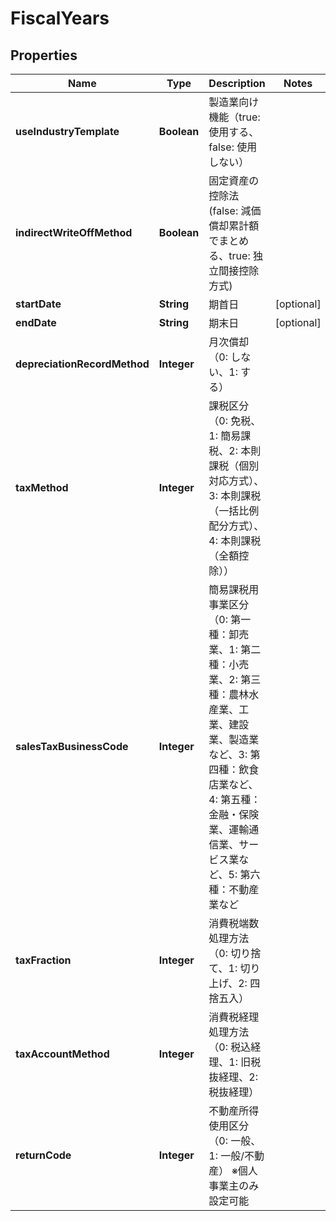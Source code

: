 

# FiscalYears

## Properties

Name | Type | Description | Notes
------------ | ------------- | ------------- | -------------
**useIndustryTemplate** | **Boolean** | 製造業向け機能（true: 使用する、false: 使用しない） | 
**indirectWriteOffMethod** | **Boolean** | 固定資産の控除法(false: 減価償却累計額でまとめる、true: 独立間接控除方式) | 
**startDate** | **String** | 期首日 |  [optional]
**endDate** | **String** | 期末日 |  [optional]
**depreciationRecordMethod** | **Integer** | 月次償却（0: しない、1: する） | 
**taxMethod** | **Integer** | 課税区分（0: 免税、1: 簡易課税、2: 本則課税（個別対応方式）、3: 本則課税（一括比例配分方式）、4: 本則課税（全額控除）） | 
**salesTaxBusinessCode** | **Integer** | 簡易課税用事業区分（0: 第一種：卸売業、1: 第二種：小売業、2: 第三種：農林水産業、工業、建設業、製造業など、3: 第四種：飲食店業など、4: 第五種：金融・保険業、運輸通信業、サービス業など、5: 第六種：不動産業など | 
**taxFraction** | **Integer** | 消費税端数処理方法（0: 切り捨て、1: 切り上げ、2: 四捨五入） | 
**taxAccountMethod** | **Integer** | 消費税経理処理方法（0: 税込経理、1: 旧税抜経理、2: 税抜経理） | 
**returnCode** | **Integer** | 不動産所得使用区分（0: 一般、1: 一般/不動産） ※個人事業主のみ設定可能 | 



